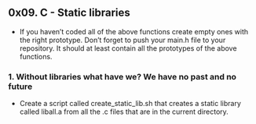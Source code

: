 ## 0x09. C - Static libraries
* If you haven’t coded all of the above functions create empty ones with the right prototype.
Don’t forget to push your main.h file to your repository. It should at least contain all the prototypes of the above functions.
### 1. Without libraries what have we? We have no past and no future
* Create a script called create_static_lib.sh that creates a static library called liball.a from all the .c files that are in the current directory.


